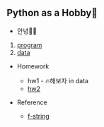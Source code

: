 ## Python as a Hobby👾

* 안녕🙋‍♂️

1. [program](./post/01-program.md)
2. [data](./post/02-data.md)

* Homework
    * hw1 - 🔥해보자 in data
    * [hw2](./assignment/hw-loop.md)

* Reference
    * [f-string](./post/f_string.md)
